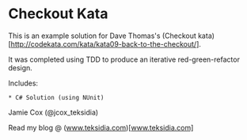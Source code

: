 # Checkout Kata

This is an example solution for Dave Thomas's (Checkout kata)[http://codekata.com/kata/kata09-back-to-the-checkout/].

It was completed using TDD to produce an iterative red-green-refactor design.

Includes:

    * C# Solution (using NUnit)

Jamie Cox (@jcox_teksidia)

Read my blog @ (www.teksidia.com)[www.teksidia.com]